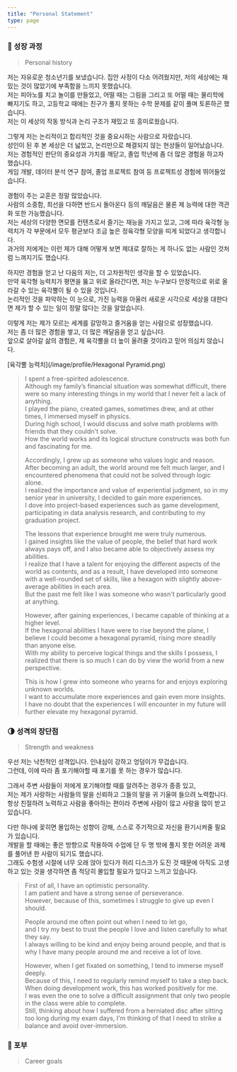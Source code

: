 ```yaml
---
title: "Personal Statement"
type: page
---
```


### 🐣 성장 과정
> Personal history

저는 자유로운 청소년기를 보냈습니다. 
집안 사정이 다소 어려웠지만, 저의 세상에는 재밌는 것이 많았기에 부족함을 느끼지 못했습니다.  
저는 피아노를 치고 놀이를 만들었고, 어떨 때는 그림을 그리고 또 어떨 때는 물리학에 빠지기도 하고, 고등학교 때에는 친구가 풀지 못하는 수학 문제를 같이 풀며 토론하곤 했습니다.  
저는 이 세상의 작동 방식과 논리 구조가 재밌고 또 흥미로웠습니다.  

그렇게 저는 논리적이고 합리적인 것을 중요시하는 사람으로 자랐습니다.  
성인이 된 후 본 세상은 더 넓었고, 논리만으로 해결되지 않는 현상들이 일어났습니다.  
저는 경험적인 판단의 중요성과 가치를 깨닫고, 졸업 학년에 좀 더 많은 경험을 하고자 했습니다.  
게임 개발, 데이터 분석 연구 참여, 졸업 프로젝트 참여 등 프로젝트성 경험에 뛰어들었습니다.  

경험이 주는 교훈은 정말 많았습니다.  
사람의 소중함, 최선을 다하면 반드시 돌아온다 등의 깨달음은 물론 제 능력에 대한 객관화 또한 가능했습니다.  
저는 세상의 다양한 면모를 컨텐츠로서 즐기는 재능을 가지고 있고, 그에 따라 육각형 능력치가 각 부문에서 모두 평균보다 조금 높은 정육각형 모양을 띠게 되었다고 생각합니다.  
과거의 저에게는 이런 제가 대해 어떻게 보면 제대로 잘하는 게 하나도 없는 사람인 것처럼 느껴지기도 했습니다.  

하지만 경험을 얻고 난 다음의 저는, 더 고차원적인 생각을 할 수 있었습니다.  
만약 육각형 능력치가 평면을 뚫고 위로 올라간다면, 저는 누구보다 안정적으로 위로 올라갈 수 있는 육각뿔이 될 수 있을 것입니다.  
논리적인 것을 파악하는 이 눈으로, 가진 능력을 아울러 새로운 시각으로 세상을 대한다면 제가 할 수 있는 일이 정말 많다는 것을 알았습니다.  

이렇게 저는 제가 모르는 세계를 갈망하고 즐거움을 얻는 사람으로 성장했습니다.  
저는 좀 더 많은 경험을 쌓고, 더 많은 깨달음을 얻고 싶습니다.  
앞으로 살아갈 삶의 경험은, 제 육각뿔을 더 높이 올려줄 것이라고 믿어 의심치 않습니다.  

[육각뿔 능력치](/image/profile/Hexagonal Pyramid.png)

> I spent a free-spirited adolescence.  
> Although my family’s financial situation was somewhat difficult, there were so many interesting things in my world that I never felt a lack of anything.  
> I played the piano, created games, sometimes drew, and at other times, I immersed myself in physics.  
> During high school, I would discuss and solve math problems with friends that they couldn't solve.  
> How the world works and its logical structure constructs was both fun and fascinating for me.  
> 
> Accordingly, I grew up as someone who values logic and reason.  
>After becoming an adult, the world around me felt much larger, and I encountered phenomena that could not be solved through logic alone.  
> I realized the importance and value of experiential judgment, so in my senior year in university, I decided to gain more experiences.  
> I dove into project-based experiences such as game development, participating in data analysis research, and contributing to my graduation project.  
> 
> The lessons that experience brought me were truly numerous.  
> I gained insights like the value of people, the belief that hard work always pays off, and I also became able to objectively assess my abilities.  
> I realize that I have a talent for enjoying the different aspects of the world as contents, and as a result, I have developed into someone with a well-rounded set of skills, like a hexagon with slightly above-average abilities in each area.  
> But the past me felt like I was someone who wasn't particularly good at anything.  
> 
> However, after gaining experiences, I became capable of thinking at a higher level.  
> If the hexagonal abilities I have were to rise beyond the plane, I believe I could become a hexagonal pyramid, rising more steadily than anyone else.  
> With my ability to perceive logical things and the skills I possess, I realized that there is so much I can do by view the world from a new perspective.  
> 
> This is how I grew into someone who yearns for and enjoys exploring unknown worlds.  
> I want to accumulate more experiences and gain even more insights.  
> I have no doubt that the experiences I will encounter in my future will further elevate my hexagonal pyramid.  


### 🌗 성격의 장단점
> Strength and weakness

우선 저는 낙천적인 성격입니다. 인내심이 강하고 엉덩이가 무겁습니다.  
그런데, 이에 따라 좀 포기해야할 때 포기를 못 하는 경우가 많습니다.  

그래서 주변 사람들이 저에게 포기해야할 때를 알려주는 경우가 종종 있고,  
저는 제가 사랑하는 사람들의 말을 신뢰하고 그들의 말을 귀 기울여 들으려 노력합니다.  
항상 친절하려 노력하고 사람을 좋아하는 편이라 주변에 사람이 많고 사랑을 많이 받고 있습니다.  

다만 하나에 꽂히면 몰입하는 성향이 강해, 스스로 주기적으로 자신을 환기시켜줄 필요가 있습니다.  
개발을 할 때에는 좋은 방향으로 작용하여 수업에 단 두 명 밖에 풀지 못한 어려운 과제를 풀어낸 한 사람이 되기도 했습니다.  
그래도 수험생 시절에 너무 오래 앉아 있다가 허리 디스크가 도진 것 때문에 아직도 고생하고 있는 것을 생각하면 좀 적당히 몰입할 필요가 있다고 느끼고 있습니다.  

> First of all, I have an optimistic personality.  
> I am patient and have a strong sense of perseverance.  
> However, because of this, sometimes I struggle to give up even I should.  
> 
> People around me often point out when I need to let go,  
> and I try my best to trust the people I love and listen carefully to what they say.  
> I always willing to be kind and enjoy being around people, and that is why I have many people around me and receive a lot of love.  
> 
> However, when I get fixated on something, I tend to immerse myself deeply.  
> Because of this, I need to regularly remind myself to take a step back.  
> When doing development work, this has worked positively for me.  
> I was even the one to solve a difficult assignment that only two people in the class were able to complete.  
> Still, thinking about how I suffered from a herniated disc after sitting too long during my exam days, I'm thinking of that I need to strike a balance and avoid over-immersion.  

### 🚀 포부
> Career goals
